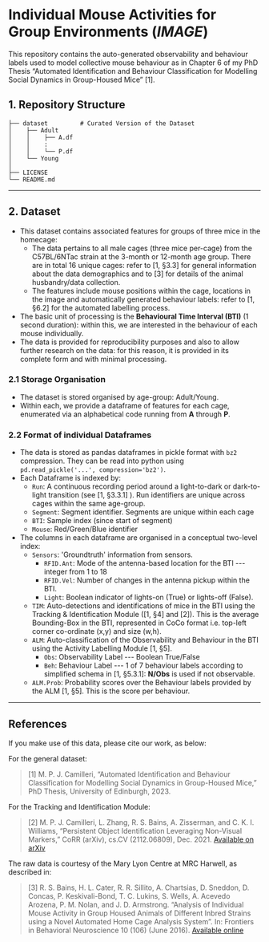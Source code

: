 # Individual Mouse Activities for Group Environments (*IMAGE*)

This repository contains the auto-generated observability and behaviour labels used to model collective mouse behaviour as in Chapter 6 of my PhD Thesis “Automated Identification and Behaviour Classification for Modelling Social Dynamics in Group-Housed Mice” [1].

## 1. Repository Structure

```
├── dataset         # Curated Version of the Dataset
│    ├── Adult
│    │    ├── A.df
│    │    :
│    │    └── P.df
│    └── Young
│
├── LICENSE
└── README.md
```

-------------

## 2. Dataset
 * This dataset contains associated features for groups of three mice in the homecage:
    * The data pertains to all male cages (three mice per-cage) from the C57BL/6NTac strain at the 3-month or 12-month age group. There are in total 16 unique cages: refer to [1, §3.3] for general information about the data demographics and to [3] for details of the animal husbandry/data collection.
    * The features include mouse positions within the cage, locations in the image and automatically generated behaviour labels: refer to [1, §6.2] for the automated labelling process.
 * The basic unit of processing is the **Behavioural Time Interval (BTI)** (1 second duration): within this, we are interested in the behaviour of each mouse individually.
 * The data is provided for reproducibility purposes and also to allow further research on the data: for this reason, it is provided in its complete form and with minimal processing.

### 2.1 Storage Organisation
 * The dataset is stored organised by age-group: Adult/Young.
 * Within each, we provide a dataframe of features for each cage, enumerated via an alphabetical code running from **A** through **P**.

### 2.2 Format of individual Dataframes
 * The data is stored as pandas dataframes in pickle format with `bz2` compression. They can be read into python using `pd.read_pickle('...', compression='bz2')`.
 * Each Dataframe is indexed by:
    * `Run`: A continuous recording period around a light-to-dark or dark-to-light transition (see [1, §3.3.1] ). Run identifiers are unique across cages within the same age-group.
    * `Segment`: Segment identifier. Segments are unique within each cage
    * `BTI`: Sample index (since start of segment)
    * `Mouse`: Red/Green/Blue identifier
 * The columns in each dataframe are organised in a conceptual two-level index:
    * `Sensors`: 'Groundtruth' information from sensors.
        * `RFID.Ant`: Mode of the antenna-based location for the BTI --- integer from 1 to 18
        * `RFID.Vel`: Number of changes in the antenna pickup within the BTI.
        * `Light`: Boolean indicator of lights-on (True) or lights-off (False).
    * `TIM`: Auto-detections and identifications of mice in the BTI using the Tracking & Identification Module ([1, §4] and [2]). This is the average Bounding-Box in the BTI, represented in CoCo format i.e. top-left corner co-ordinate (x,y) and size (w,h).
    * `ALM`: Auto-classification of the Observability and Behaviour in the BTI using the Activity Labelling Module [1, §5].
        * `Obs`: Observability Label --- Boolean True/False
        * `Beh`: Behaviour Label --- 1 of 7 behaviour labels according to simplified schema in [1, §5.3.1]: **N/Obs** is used if not observable.
    * `ALM.Prob`: Probability scores over the Behaviour labels provided by the ALM [1, §5]. This is the score per behaviour.

-------------

## References
 If you make use of this data, please cite our work, as below:

 For the general dataset:
 > [1] M. P. J. Camilleri, “Automated Identification and Behaviour Classification for Modelling Social Dynamics in Group-Housed Mice,” PhD Thesis, University of Edinburgh, 2023.

 For the Tracking and Identification Module:
 > [2] M. P. J. Camilleri, L. Zhang, R. S. Bains, A. Zisserman, and C. K. I. Williams, “Persistent Object Identification Leveraging Non-Visual Markers,” CoRR (arXiv), cs.CV (2112.06809), Dec. 2021. [Available on arXiv](https://arxiv.org/pdf/2112.06809.pdf)

 The raw data is courtesy of the Mary Lyon Centre at MRC Harwell, as described in:
 > [3] R. S. Bains, H. L. Cater, R. R. Sillito, A. Chartsias, D. Sneddon, D. Concas, P. Keskivali-Bond, T. C. Lukins, S. Wells, A. Acevedo Arozena, P. M. Nolan, and J. D. Armstrong. “Analysis of Individual Mouse Activity in Group Housed Animals of Different Inbred Strains using a Novel Automated Home Cage Analysis System”. In: Frontiers in Behavioral Neuroscience 10 (106) (June 2016). [Available online](https://core.ac.uk/reader/82834260)
